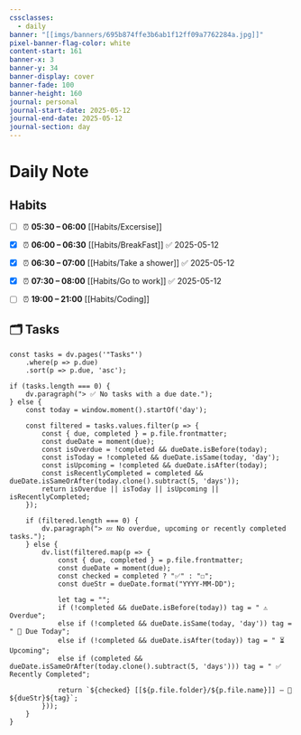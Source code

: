 ```yaml
---
cssclasses:
  - daily
banner: "[[imgs/banners/695b874ffe3b6ab1f12ff09a7762284a.jpg]]"
pixel-banner-flag-color: white
content-start: 161
banner-x: 3
banner-y: 34
banner-display: cover
banner-fade: 100
banner-height: 160
journal: personal
journal-start-date: 2025-05-12
journal-end-date: 2025-05-12
journal-section: day
---
```

# Daily Note

## Habits

- [ ] ⏰ **05:30 – 06:00** [[Habits/Excersise]]
- [x] ⏰ **06:00 – 06:30** [[Habits/BreakFast]] ✅ 2025-05-12
- [x] ⏰ **06:30 – 07:00** [[Habits/Take a shower]] ✅ 2025-05-12
- [x] ⏰ **07:30 – 08:00** [[Habits/Go to work]] ✅ 2025-05-12
- [ ] ⏰ **19:00 – 21:00** [[Habits/Coding]]


## 🗂️ Tasks

```dataviewjs
const tasks = dv.pages('"Tasks"')
    .where(p => p.due)
    .sort(p => p.due, 'asc');

if (tasks.length === 0) {
    dv.paragraph("> ✅ No tasks with a due date.");
} else {
    const today = window.moment().startOf('day');

    const filtered = tasks.values.filter(p => {
        const { due, completed } = p.file.frontmatter;
        const dueDate = moment(due);
        const isOverdue = !completed && dueDate.isBefore(today);
        const isToday = !completed && dueDate.isSame(today, 'day');
        const isUpcoming = !completed && dueDate.isAfter(today);
        const isRecentlyCompleted = completed && dueDate.isSameOrAfter(today.clone().subtract(5, 'days'));
        return isOverdue || isToday || isUpcoming || isRecentlyCompleted;
    });

    if (filtered.length === 0) {
        dv.paragraph("> 💤 No overdue, upcoming or recently completed tasks.");
    } else {
        dv.list(filtered.map(p => {
            const { due, completed } = p.file.frontmatter;
            const dueDate = moment(due);
            const checked = completed ? "✅" : "☐";
            const dueStr = dueDate.format("YYYY-MM-DD");

            let tag = "";
            if (!completed && dueDate.isBefore(today)) tag = " ⚠️ Overdue";
            else if (!completed && dueDate.isSame(today, 'day')) tag = " 📌 Due Today";
            else if (!completed && dueDate.isAfter(today)) tag = " ⏳ Upcoming";
            else if (completed && dueDate.isSameOrAfter(today.clone().subtract(5, 'days'))) tag = " ✅ Recently Completed";

            return `${checked} [[${p.file.folder}/${p.file.name}]] — 📅 ${dueStr}${tag}`;
        }));
    }
}

```
